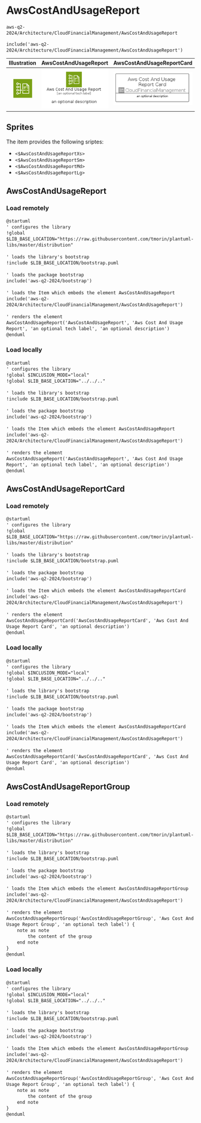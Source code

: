 # AwsCostAndUsageReport


```text
aws-q2-2024/Architecture/CloudFinancialManagement/AwsCostAndUsageReport
```

```text
include('aws-q2-2024/Architecture/CloudFinancialManagement/AwsCostAndUsageReport')
```



| Illustration | AwsCostAndUsageReport | AwsCostAndUsageReportCard | AwsCostAndUsageReportGroup |
| :---: | :---: | :---: | :---: |
| ![illustration for Illustration](../../../aws-q2-2024/Architecture/CloudFinancialManagement/AwsCostAndUsageReport.png) | ![illustration for AwsCostAndUsageReport](../../../aws-q2-2024/Architecture/CloudFinancialManagement/AwsCostAndUsageReport.Local.png) | ![illustration for AwsCostAndUsageReportCard](../../../aws-q2-2024/Architecture/CloudFinancialManagement/AwsCostAndUsageReportCard.Local.png) | ![illustration for AwsCostAndUsageReportGroup](../../../aws-q2-2024/Architecture/CloudFinancialManagement/AwsCostAndUsageReportGroup.Local.png) |



## Sprites
The item provides the following sriptes:

- `<$AwsCostAndUsageReportXs>`
- `<$AwsCostAndUsageReportSm>`
- `<$AwsCostAndUsageReportMd>`
- `<$AwsCostAndUsageReportLg>`





## AwsCostAndUsageReport

### Load remotely
```plantuml
@startuml
' configures the library
!global $LIB_BASE_LOCATION="https://raw.githubusercontent.com/tmorin/plantuml-libs/master/distribution"

' loads the library's bootstrap
!include $LIB_BASE_LOCATION/bootstrap.puml

' loads the package bootstrap
include('aws-q2-2024/bootstrap')

' loads the Item which embeds the element AwsCostAndUsageReport
include('aws-q2-2024/Architecture/CloudFinancialManagement/AwsCostAndUsageReport')

' renders the element
AwsCostAndUsageReport('AwsCostAndUsageReport', 'Aws Cost And Usage Report', 'an optional tech label', 'an optional description')
@enduml
```

### Load locally
```plantuml
@startuml
' configures the library
!global $INCLUSION_MODE="local"
!global $LIB_BASE_LOCATION="../../.."

' loads the library's bootstrap
!include $LIB_BASE_LOCATION/bootstrap.puml

' loads the package bootstrap
include('aws-q2-2024/bootstrap')

' loads the Item which embeds the element AwsCostAndUsageReport
include('aws-q2-2024/Architecture/CloudFinancialManagement/AwsCostAndUsageReport')

' renders the element
AwsCostAndUsageReport('AwsCostAndUsageReport', 'Aws Cost And Usage Report', 'an optional tech label', 'an optional description')
@enduml
```

## AwsCostAndUsageReportCard

### Load remotely
```plantuml
@startuml
' configures the library
!global $LIB_BASE_LOCATION="https://raw.githubusercontent.com/tmorin/plantuml-libs/master/distribution"

' loads the library's bootstrap
!include $LIB_BASE_LOCATION/bootstrap.puml

' loads the package bootstrap
include('aws-q2-2024/bootstrap')

' loads the Item which embeds the element AwsCostAndUsageReportCard
include('aws-q2-2024/Architecture/CloudFinancialManagement/AwsCostAndUsageReport')

' renders the element
AwsCostAndUsageReportCard('AwsCostAndUsageReportCard', 'Aws Cost And Usage Report Card', 'an optional description')
@enduml
```

### Load locally
```plantuml
@startuml
' configures the library
!global $INCLUSION_MODE="local"
!global $LIB_BASE_LOCATION="../../.."

' loads the library's bootstrap
!include $LIB_BASE_LOCATION/bootstrap.puml

' loads the package bootstrap
include('aws-q2-2024/bootstrap')

' loads the Item which embeds the element AwsCostAndUsageReportCard
include('aws-q2-2024/Architecture/CloudFinancialManagement/AwsCostAndUsageReport')

' renders the element
AwsCostAndUsageReportCard('AwsCostAndUsageReportCard', 'Aws Cost And Usage Report Card', 'an optional description')
@enduml
```

## AwsCostAndUsageReportGroup

### Load remotely
```plantuml
@startuml
' configures the library
!global $LIB_BASE_LOCATION="https://raw.githubusercontent.com/tmorin/plantuml-libs/master/distribution"

' loads the library's bootstrap
!include $LIB_BASE_LOCATION/bootstrap.puml

' loads the package bootstrap
include('aws-q2-2024/bootstrap')

' loads the Item which embeds the element AwsCostAndUsageReportGroup
include('aws-q2-2024/Architecture/CloudFinancialManagement/AwsCostAndUsageReport')

' renders the element
AwsCostAndUsageReportGroup('AwsCostAndUsageReportGroup', 'Aws Cost And Usage Report Group', 'an optional tech label') {
    note as note
        the content of the group
    end note
}
@enduml
```

### Load locally
```plantuml
@startuml
' configures the library
!global $INCLUSION_MODE="local"
!global $LIB_BASE_LOCATION="../../.."

' loads the library's bootstrap
!include $LIB_BASE_LOCATION/bootstrap.puml

' loads the package bootstrap
include('aws-q2-2024/bootstrap')

' loads the Item which embeds the element AwsCostAndUsageReportGroup
include('aws-q2-2024/Architecture/CloudFinancialManagement/AwsCostAndUsageReport')

' renders the element
AwsCostAndUsageReportGroup('AwsCostAndUsageReportGroup', 'Aws Cost And Usage Report Group', 'an optional tech label') {
    note as note
        the content of the group
    end note
}
@enduml
```

